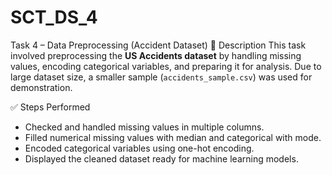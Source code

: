 # SCT_DS_4
Task 4 – Data Preprocessing (Accident Dataset)
📌 Description
This task involved preprocessing the **US Accidents dataset** by handling missing values, encoding categorical variables, and preparing it for analysis. Due to large dataset size, a smaller sample (`accidents_sample.csv`) was used for demonstration.

✅ Steps Performed
- Checked and handled missing values in multiple columns.
- Filled numerical missing values with median and categorical with mode.
- Encoded categorical variables using one-hot encoding.
- Displayed the cleaned dataset ready for machine learning models.
